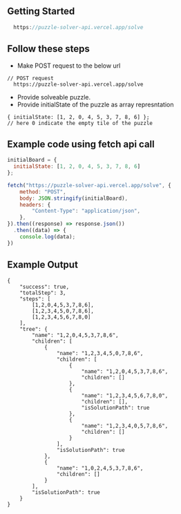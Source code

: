 

## Getting Started
```js
  https://puzzle-solver-api.vercel.app/solve
```
## Follow these steps
  - Make POST request to the below url
  ```
  // POST request
    https://puzzle-solver-api.vercel.app/solve
  ```
  - Provide solveable puzzle.
  - Provide initialState of the puzzle as array represntation
  ```
  { initialState: [1, 2, 0, 4, 5, 3, 7, 8, 6] };
  // here 0 indicate the empty tile of the puzzle
  ```
## Example code using fetch api call

```js
initialBoard = {
  initialState: [1, 2, 0, 4, 5, 3, 7, 8, 6]
};

fetch("https://puzzle-solver-api.vercel.app/solve", {
    method: "POST",
    body: JSON.stringify(initialBoard),
    headers: {
        "Content-Type": "application/json",
    },
}).then((response) => response.json())
  .then((data) => {
    console.log(data);
})
```
## Example Output
```
{
    "success": true,
    "totalStep": 3,
    "steps": [
        [1,2,0,4,5,3,7,8,6],
        [1,2,3,4,5,0,7,8,6],
        [1,2,3,4,5,6,7,8,0]
    ],
    "tree": {
        "name": "1,2,0,4,5,3,7,8,6",
        "children": [
            {
                "name": "1,2,3,4,5,0,7,8,6",
                "children": [
                    {
                        "name": "1,2,0,4,5,3,7,8,6",
                        "children": []
                    },
                    {
                        "name": "1,2,3,4,5,6,7,8,0",
                        "children": [],
                        "isSolutionPath": true
                    },
                    {
                        "name": "1,2,3,4,0,5,7,8,6",
                        "children": []
                    }
                ],
                "isSolutionPath": true
            },
            {
                "name": "1,0,2,4,5,3,7,8,6",
                "children": []
            }
        ],
        "isSolutionPath": true
    }
}
```
